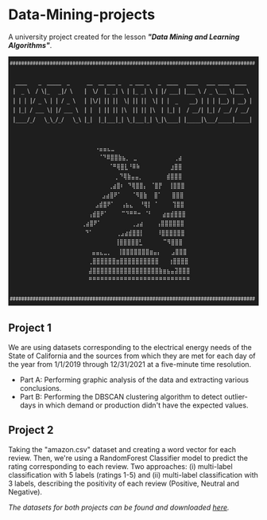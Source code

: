 # Data-Mining-projects

A university project created for the lesson ***"Data Mining and Learning Algorithms"***.

<img src="https://github.com/nikpapage23/Data-Mining-projects/blob/main/dm_logo.jpg" width="800" height="500">

## Project 1
We are using datasets corresponding to the electrical energy needs of the State of California and the sources from which they are met for each day of the year from 1/1/2019 through 12/31/2021 at a five-minute time resolution.
- Part A:
Performing graphic analysis of the data and extracting various conclusions.
- Part B:
Performing the DBSCAN clustering algorithm to detect outlier-days in which demand or production didn't have the expected values.

## Project 2
Taking the "amazon.csv" dataset and creating a word vector for each review. Then, we're using a RandomForest Classifier model to predict the rating corresponding to each review. Two approaches: (i) multi-label classification with 5 labels (ratings 1-5) and (ii) multi-label classification with 3 labels, describing the positivity of each review (Positive, Neutral and Negative).

*The datasets for both projects can be found and downloaded [here](https://drive.google.com/file/d/1bRmxBu-U-2jlNnEk8e2ulpTaMYBOq6Mz/view?usp=sharing).*
